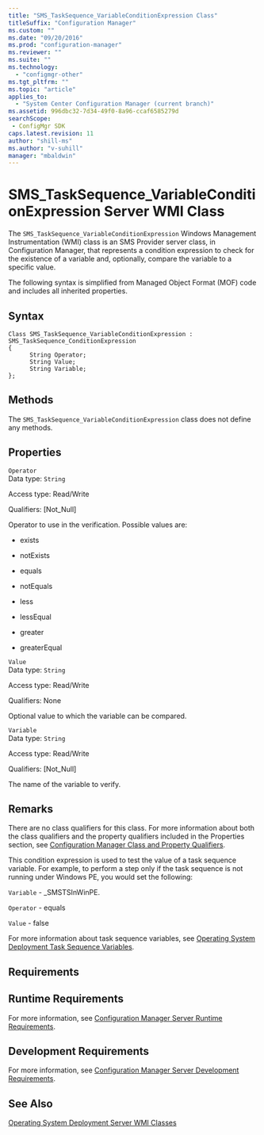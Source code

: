 ```yaml
---
title: "SMS_TaskSequence_VariableConditionExpression Class"
titleSuffix: "Configuration Manager"
ms.custom: ""
ms.date: "09/20/2016"
ms.prod: "configuration-manager"
ms.reviewer: ""
ms.suite: ""
ms.technology:
  - "configmgr-other"
ms.tgt_pltfrm: ""
ms.topic: "article"
applies_to:
  - "System Center Configuration Manager (current branch)"
ms.assetid: 996dbc32-7d34-49f0-8a96-ccaf6585279dsearchScope: - ConfigMgr SDK
caps.latest.revision: 11
author: "shill-ms"
ms.author: "v-suhill"
manager: "mbaldwin"
---
```

# SMS_TaskSequence_VariableConditionExpression Server WMI Class
The `SMS_TaskSequence_VariableConditionExpression` Windows Management Instrumentation (WMI) class is an SMS Provider server class, in Configuration Manager, that represents a condition expression to check for the existence of a variable and, optionally, compare the variable to a specific value.  

 The following syntax is simplified from Managed Object Format (MOF) code and includes all inherited properties.  

## Syntax  

```  
Class SMS_TaskSequence_VariableConditionExpression : SMS_TaskSequence_ConditionExpression  
{  
      String Operator;  
      String Value;  
      String Variable;  
};  
```  

## Methods  
 The `SMS_TaskSequence_VariableConditionExpression` class does not define any methods.  

## Properties  
 `Operator`  
 Data type: `String`  

 Access type: Read/Write  

 Qualifiers: [Not_Null]  

 Operator to use in the verification. Possible values are:  

-   exists  

-   notExists  

-   equals  

-   notEquals  

-   less  

-   lessEqual  

-   greater  

-   greaterEqual  

 `Value`  
 Data type: `String`  

 Access type: Read/Write  

 Qualifiers: None  

 Optional value to which the variable can be compared.  

 `Variable`  
 Data type: `String`  

 Access type: Read/Write  

 Qualifiers: [Not_Null]  

 The name of the variable to verify.  

## Remarks  
 There are no class qualifiers for this class. For more information about both the class qualifiers and the property qualifiers included in the Properties section, see [Configuration Manager Class and Property Qualifiers](../../../develop/reference/misc/class-and-property-qualifiers.md).  

 This condition expression is used to test the value of a task sequence variable. For example, to perform a step only if the task sequence is not running under Windows PE, you would set the following:  

 `Variable` - _SMSTSInWinPE.  

 `Operator` - equals  

 `Value` - false  

 For more information about task sequence variables, see [Operating System Deployment Task Sequence Variables](http://go.microsoft.com/fwlink/?LinkId=100711).  

## Requirements  

## Runtime Requirements  
 For more information, see [Configuration Manager Server Runtime Requirements](../../../develop/core/reqs/server-runtime-requirements.md).  

## Development Requirements  
 For more information, see [Configuration Manager Server Development Requirements](../../../develop/core/reqs/server-development-requirements.md).  

## See Also  
 [Operating System Deployment Server WMI Classes](../../../develop/reference/osd/operating-system-deployment-server-wmi-classes.md)

